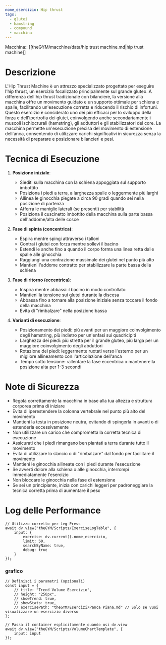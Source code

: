 ```yaml
---
nome_esercizio: Hip thrust
tags:
  - glutei
  - hamstring
  - compound
  - macchina
---
```


Macchina:: [[theGYM/macchine/data/hip trust machine.md|hip trust machine]]

# Descrizione

L'Hip Thrust Machine è un attrezzo specializzato progettato per eseguire l'hip thrust, un esercizio focalizzato principalmente sul grande gluteo. A differenza dell'hip thrust tradizionale con bilanciere, la versione alla macchina offre un movimento guidato e un supporto ottimale per schiena e spalle, facilitando un'esecuzione corretta e riducendo il rischio di infortuni. Questo esercizio è considerato uno dei più efficaci per lo sviluppo della forza e dell'ipertrofia dei glutei, coinvolgendo anche secondariamente i muscoli ischiocrurali (hamstring), gli adduttori e gli stabilizzatori del core. La macchina permette un'esecuzione precisa del movimento di estensione dell'anca, consentendo di utilizzare carichi significativi in sicurezza senza la necessità di preparare e posizionare bilancieri e pesi.

# Tecnica di Esecuzione

1. **Posizione iniziale**:

   - Siediti sulla macchina con la schiena appoggiata sul supporto imbottito
   - Posiziona i piedi a terra, a larghezza spalle o leggermente più larghi
   - Allinea le ginocchia piegate a circa 90 gradi quando sei nella posizione di partenza
   - Afferra le maniglie laterali (se presenti) per stabilità
   - Posiziona il cuscinetto imbottito della macchina sulla parte bassa dell'addome/alta delle cosce

2. **Fase di spinta (concentrica)**:

   - Espira mentre spingi attraverso i talloni
   - Contrai i glutei con forza mentre sollevi il bacino
   - Estendi le anche fino a quando il corpo forma una linea retta dalle spalle alle ginocchia
   - Raggiungi una contrazione massimale dei glutei nel punto più alto
   - Mantieni l'addome contratto per stabilizzare la parte bassa della schiena

3. **Fase di ritorno (eccentrica)**:

   - Inspira mentre abbassi il bacino in modo controllato
   - Mantieni la tensione sui glutei durante la discesa
   - Abbassa fino a tornare alla posizione iniziale senza toccare il fondo della macchina
   - Evita di "rimbalzare" nella posizione bassa

4. **Varianti di esecuzione**:
   - Posizionamento dei piedi: più avanti per un maggiore coinvolgimento degli hamstring, più indietro per un'enfasi sui quadricipiti
   - Larghezza dei piedi: più stretta per il grande gluteo, più larga per un maggiore coinvolgimento degli abduttori
   - Rotazione dei piedi: leggermente ruotati verso l'esterno per un migliore allineamento con l'articolazione dell'anca
   - Tempo sotto tensione: rallentare la fase eccentrica o mantenere la posizione alta per 1-3 secondi

# Note di Sicurezza

- Regola correttamente la macchina in base alla tua altezza e struttura corporea prima di iniziare
- Evita di iperestendere la colonna vertebrale nel punto più alto del movimento
- Mantieni la testa in posizione neutra, evitando di spingerla in avanti o di estenderla eccessivamente
- Non utilizzare un carico che comprometta la corretta tecnica di esecuzione
- Assicurati che i piedi rimangano ben piantati a terra durante tutto il movimento
- Evita di utilizzare lo slancio o di "rimbalzare" dal fondo per facilitare il movimento
- Mantieni le ginocchia allineate con i piedi durante l'esecuzione
- Se avverti dolore alla schiena o alle ginocchia, interrompi immediatamente l'esercizio
- Non bloccare le ginocchia nella fase di estensione
- Se sei un principiante, inizia con carichi leggeri per padroneggiare la tecnica corretta prima di aumentare il peso

# Log delle Performance

```dataviewjs
// Utilizzo corretto per Leg Press
await dv.view("theGYM/Scripts/ExerciseLogTable", {
    input: {
        exercise: dv.current().nome_esercizio,
        limit: 50,
        searchByName: true,
        debug: true
    }
});
```

### grafico

```dataviewjs
// Definisci i parametri (opzionali)
const input = {
    // title: "Trend Volume Esercizio",
    // height: "250px",
    // showTrend: true,
    // showStats: true,
    // exercisePath: "theGYM/Esercizi/Panca Piana.md" // Solo se vuoi visualizzare un esercizio diverso
};

// Passa il container esplicitamente quando usi dv.view
await dv.view("theGYM/Scripts/VolumeChartTemplate", {
    input: input
});
```
